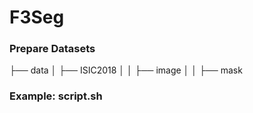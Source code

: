 # F3Seg

### Prepare Datasets
├── data
│   ├── ISIC2018
│   │   ├── image
│   │   ├── mask

### Example: script.sh
